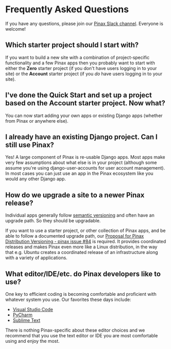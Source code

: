 # Frequently Asked Questions

If you have any questions, please join our [Pinax Slack channel](http://slack.pinaxproject.com). Everyone is welcome!

## Which starter project should I start with?

If you want to build a new site with a combination of project-specific functionality and a few Pinax apps
then you probably want to start with either the **Zero** starter project (if you don't have users logging in to your site)
or the **Account** starter project (if you *do* have users logging in to your site).

## I've done the Quick Start and set up a project based on the Account starter project. Now what?

You can now start adding your own apps or existing Django apps (whether from Pinax or anywhere else).

## I already have an existing Django project. Can I still use Pinax?

Yes! A large component of Pinax is re-usable Django apps. Most apps make very few assumptions about what else
is in your project (although some assume you're using django-user-accounts for user account management).
In most cases you can just use an app in the Pinax ecosystem like you would any other Django app.

## How do we upgrade a site to a newer Pinax release?

Individual apps generally follow [semantic versioning](http://semver.org/) and often have an upgrade path.  So they should be upgradable.

If you want to use a starter project, or other collection of Pinax apps, and be able to follow a documented upgrade path, our
[Proposal for Pinax Distribution Versioning - pinax issue #84](https://github.com/pinax/pinax/issues/84) is required.
It provides coordinated releases and makes Pinax even more like a Linux distribution, in the way that e.g. Ubuntu
creates a coordinated release of an infrastructure along with a variety of applications.

## What editor/IDE/etc. do Pinax developers like to use?

One key to efficient coding is becoming comfortable and proficient with whatever system you use.
Our favorites these days include:

* [Visual Studio Code](https://code.visualstudio.com/)
* [PyCharm](https://www.jetbrains.com/pycharm/)
* [Sublime Text](https://www.sublimetext.com)

There is nothing Pinax-specific about these editor choices and we recommend that you use the text editor or IDE
you are most comfortable using and enjoy the most.

